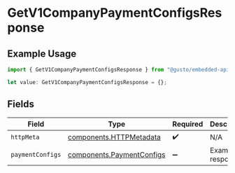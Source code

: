 # GetV1CompanyPaymentConfigsResponse

## Example Usage

```typescript
import { GetV1CompanyPaymentConfigsResponse } from "@gusto/embedded-api/models/operations/getv1companypaymentconfigs.js";

let value: GetV1CompanyPaymentConfigsResponse = {};
```

## Fields

| Field                                                                  | Type                                                                   | Required                                                               | Description                                                            |
| ---------------------------------------------------------------------- | ---------------------------------------------------------------------- | ---------------------------------------------------------------------- | ---------------------------------------------------------------------- |
| `httpMeta`                                                             | [components.HTTPMetadata](../../models/components/httpmetadata.md)     | :heavy_check_mark:                                                     | N/A                                                                    |
| `paymentConfigs`                                                       | [components.PaymentConfigs](../../models/components/paymentconfigs.md) | :heavy_minus_sign:                                                     | Example response                                                       |